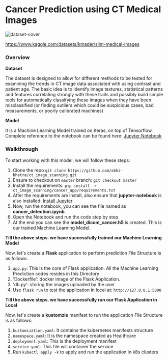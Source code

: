 # Cancer Prediction using CT Medical Images
![dataset-cover](https://user-images.githubusercontent.com/63901956/175071624-96dabb0b-912e-4ff1-bf6b-bc0202c6ec11.jpg)

https://www.kaggle.com/datasets/kmader/siim-medical-images

### Overview

**Dataset**

The dataset is designed to allow for different methods to be tested for examining the trends in CT image data associated with using contrast and patient age. The basic idea is to identify image textures, statistical patterns and features correlating strongly with these traits and possibly build simple tools for automatically classifying these images when they have been misclassified (or finding outliers which could be suspicious cases, bad measurements, or poorly calibrated machines)

**Model**

It is a Machine Learning Model trained on Keras, on top of Tensorflow. Complete reference to the notebook can be found here: [Jupyter Notebook](https://github.com/abhi-bhatra/ct_image_scanning/blob/master/cancer_detection.ipynb)

### Walkthrough

To start working with this model, we will follow these steps:

1. Clone the repo `git clone https://github.com/abhi-bhatra/ct_image_scanning.git`
2. Ensure to checkout on `master` branch: `git checkout master`
3. Install the requirements: `pip install -r ct_image_scanning/cancer_app/requirements.txt`
4. After the requirements are install, also ensure that **jupyter-notebook** is also installed: [Install Jupyter](https://jupyter.org/install)
5. Now, run the notebook, you can see the file named as **cancer_detection.ipynb**.
6. Open the Notebook and run the code step by step.
7. At the end you can see the **model_dicom_cancer.h5** is created. This is our trained Machine Learning Model.

**Till the above steps. we have successfully trained our Machine Learning Model**

Now, let's create a **Flask** application to perform prediction
File Structure is as follows:
1. `app.py`: This is the core of Flask application. All the Machine Learning Prediction codes resides in this Directory
2. 'Dockerfile': docker image of the Flask Application.
3. 'db.py': storing the images uploaded by the user
4. Use `flask run` to test the application in local at: `http://127.0.0.1:5000`

**Till the above steps. we have successfully run our Flask Application in Local**

Now, let's create a **kustomzie** manifest to run the application
File Structure is as follows:
1. `kustomization.yaml`: It contains the kubernetes manifests structure
2. `namespace.yaml`: It is the namespace created as Healthcare
3. `deployment.yaml`: This is the deployment manifest
4. `service.yaml`: This file will container the service
5. Run `kubectl apply -k` to apply and run the application in k8s clusters
